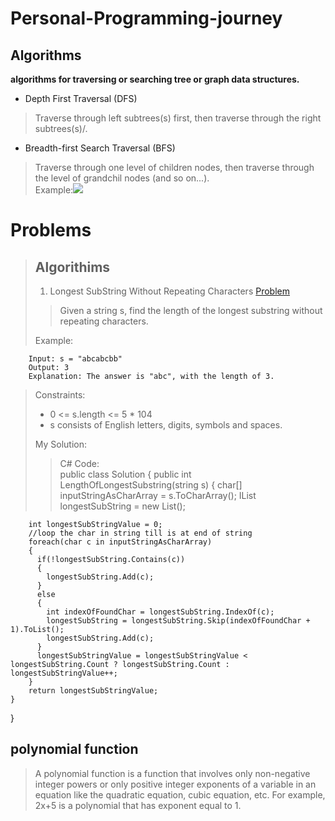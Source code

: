 # Personal-Programming-journey
## Algorithms
**algorithms for traversing or searching tree or graph data structures.**
- Depth First Traversal (DFS)
> Traverse through left subtrees(s) first, then traverse through the right subtrees(s)/.
- Breadth-first Search Traversal (BFS)
> Traverse through one level of children nodes, then traverse through the level of
> grandchil nodes (and so on...). <br>
>  Example:![](https://miro.medium.com/max/2400/1*VM84VPcCQe0gSy44l9S5yA.jpeg)

# Problems
> ## Algorithims
> 1. Longest SubString Without Repeating Characters 
> [Problem](https://leetcode.com/problems/longest-substring-without-repeating-characters/)
> > Given a string s, find the length of the longest substring without repeating characters.
>
> Example: 
> 
		Input: s = "abcabcbb"	
		Output: 3 	
		Explanation: The answer is "abc", with the length of 3.
> Constraints:
> - 0 <= s.length <= 5 * 104
> - s consists of English letters, digits, symbols and spaces.
> 
> My Solution:
> > C# Code:  
public class Solution {
    public int LengthOfLongestSubstring(string s) {
        char[] inputStringAsCharArray = s.ToCharArray();
        IList<Char> longestSubString = new List<char>();
      
        int longestSubStringValue = 0;
        //loop the char in string till is at end of string 
        foreach(char c in inputStringAsCharArray)
        {
          if(!longestSubString.Contains(c))
          {
            longestSubString.Add(c);
          }
          else
          {
            int indexOfFoundChar = longestSubString.IndexOf(c);
            longestSubString = longestSubString.Skip(indexOfFoundChar + 1).ToList();
            longestSubString.Add(c);
          }
          longestSubStringValue = longestSubStringValue < longestSubString.Count ? longestSubString.Count : longestSubStringValue++;
        }    
  		return longestSubStringValue;
    }
}

## polynomial function										
>
> A polynomial function is a function that involves only non-negative integer powers or only positive integer exponents of a variable in an equation like the quadratic equation,
	cubic equation, etc. For example, 2x+5 is a polynomial that has exponent equal to 1.
>
